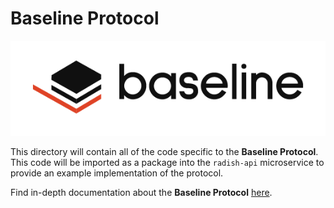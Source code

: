 # Baseline Protocol

<div align="center">
  <img src="../docs/assets/baseline-logo/Web/examples/PNGs/horizontal/baselineHorizontal-Logo-FullColor.png" />
</div>

This directory will contain all of the code specific to the __Baseline Protocol__. This code will be imported as a package into the `radish-api` microservice to provide an example implementation of the protocol.

Find in-depth documentation about the __Baseline Protocol__ [here](https://docs.baseline-protocol.org).
